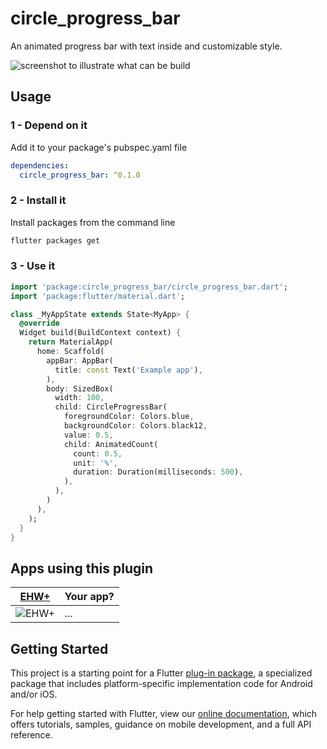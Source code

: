 # circle_progress_bar

An animated progress bar with text inside and customizable style.

![screenshot to illustrate what can be build](https://user-images.githubusercontent.com/13302336/152804173-ac451d35-e5fb-419f-8497-f176bdfe4058.jpeg)

## Usage

### 1 - Depend on it

Add it to your package's pubspec.yaml file

```yml
dependencies:
  circle_progress_bar: ^0.1.0
```


### 2 - Install it

Install packages from the command line

```sh
flutter packages get
```

### 3 - Use it

```dart
import 'package:circle_progress_bar/circle_progress_bar.dart';
import 'package:flutter/material.dart';

class _MyAppState extends State<MyApp> {
  @override
  Widget build(BuildContext context) {
    return MaterialApp(
      home: Scaffold(
        appBar: AppBar(
          title: const Text('Example app'),
        ),
        body: SizedBox(
          width: 100,
          child: CircleProgressBar(
            foregroundColor: Colors.blue,
            backgroundColor: Colors.black12,
            value: 0.5,
            child: AnimatedCount(
              count: 0.5,
              unit: '%',
              duration: Duration(milliseconds: 500),
            ),
          ),
        )
      ),
    );
  }
}
```

## Apps using this plugin

| [EHW+](https://ehwplus.web.app) | Your app? |
|---|---|
| ![EHW+](https://play-lh.googleusercontent.com/TDPCEwTmGEootK5VnPLu94AZ4Ks4-eTa_sg9IoLqWOk_aBr-OxjkfKe2s0OkvLgWKNc_=w100-rw)| ... |

## Getting Started

This project is a starting point for a Flutter
[plug-in package](https://flutter.dev/developing-packages/),
a specialized package that includes platform-specific implementation code for
Android and/or iOS.

For help getting started with Flutter, view our
[online documentation](https://flutter.dev/docs), which offers tutorials,
samples, guidance on mobile development, and a full API reference.

